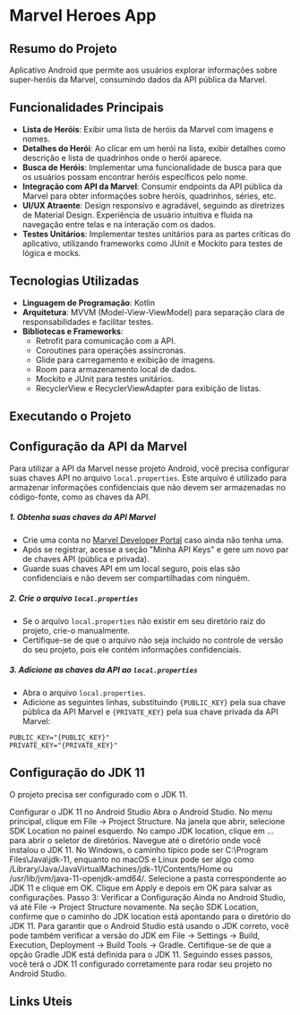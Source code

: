 # Marvel Heroes App

## Resumo do Projeto

Aplicativo Android que permite aos usuários explorar informações sobre super-heróis da Marvel, consumindo dados da API pública da Marvel.

## Funcionalidades Principais

- **Lista de Heróis**: Exibir uma lista de heróis da Marvel com imagens e nomes.
- **Detalhes do Herói**: Ao clicar em um herói na lista, exibir detalhes como descrição e lista de quadrinhos onde o herói aparece.
- **Busca de Heróis**: Implementar uma funcionalidade de busca para que os usuários possam encontrar heróis específicos pelo nome.
- **Integração com API da Marvel**: Consumir endpoints da API pública da Marvel para obter informações sobre heróis, quadrinhos, séries, etc. 
- **UI/UX Atraente**: Design responsivo e agradável, seguindo as diretrizes de Material Design. Experiência de usuário intuitiva e fluida na navegação entre telas e na interação com os dados.
- **Testes Unitários**: Implementar testes unitários para as partes críticas do aplicativo, utilizando frameworks como JUnit e Mockito para testes de lógica e mocks.

## Tecnologias Utilizadas

- **Linguagem de Programação**: Kotlin
- **Arquitetura**: MVVM (Model-View-ViewModel) para separação clara de responsabilidades e facilitar testes.
- **Bibliotecas e Frameworks**:
  - Retrofit para comunicação com a API.
  - Coroutines para operações assíncronas.
  - Glide para carregamento e exibição de imagens.
  - Room para armazenamento local de dados.
  - Mockito e JUnit para testes unitários.
  - RecyclerView e RecyclerViewAdapter para exibição de listas.

## Executando o Projeto

## Configuração da API da Marvel

Para utilizar a API da Marvel nesse projeto Android, você precisa configurar suas chaves API no arquivo `local.properties`. Este arquivo é utilizado para armazenar informações confidenciais que não devem ser armazenadas no código-fonte, como as chaves da API.

##### 1. Obtenha suas chaves da API Marvel

- Crie uma conta no [Marvel Developer Portal](https://developer.marvel.com/) caso ainda não tenha uma.
- Após se registrar, acesse a seção "Minha API Keys" e gere um novo par de chaves API (pública e privada).
- Guarde suas chaves API em um local seguro, pois elas são confidenciais e não devem ser compartilhadas com ninguém.

##### 2. Crie o arquivo `local.properties`

- Se o arquivo `local.properties` não existir em seu diretório raiz do projeto, crie-o manualmente.
- Certifique-se de que o arquivo não seja incluído no controle de versão do seu projeto, pois ele contém informações confidenciais.

##### 3. Adicione as chaves da API ao `local.properties`

- Abra o arquivo `local.properties`.
- Adicione as seguintes linhas, substituindo `{PUBLIC_KEY}` pela sua chave pública da API Marvel e `{PRIVATE_KEY}` pela sua chave privada da API Marvel:

```plaintext
PUBLIC_KEY="{PUBLIC_KEY}"
PRIVATE_KEY="{PRIVATE_KEY}"
```
## Configuração do JDK 11

O projeto precisa ser configurado com o JDK 11. 

Configurar o JDK 11 no Android Studio
Abra o Android Studio.
No menu principal, clique em File -> Project Structure.
Na janela que abrir, selecione SDK Location no painel esquerdo.
No campo JDK location, clique em ... para abrir o seletor de diretórios.
Navegue até o diretório onde você instalou o JDK 11. No Windows, o caminho típico pode ser C:\Program Files\Java\jdk-11, enquanto no macOS e Linux pode ser algo como /Library/Java/JavaVirtualMachines/jdk-11/Contents/Home ou /usr/lib/jvm/java-11-openjdk-amd64/.
Selecione a pasta correspondente ao JDK 11 e clique em OK.
Clique em Apply e depois em OK para salvar as configurações.
Passo 3: Verificar a Configuração
Ainda no Android Studio, vá até File -> Project Structure novamente.
Na seção SDK Location, confirme que o caminho do JDK location está apontando para o diretório do JDK 11.
Para garantir que o Android Studio está usando o JDK correto, você pode também verificar a versão do JDK em File -> Settings -> Build, Execution, Deployment -> Build Tools -> Gradle. Certifique-se de que a opção Gradle JDK está definida para o JDK 11.
Seguindo esses passos, você terá o JDK 11 configurado corretamente para rodar seu projeto no Android Studio.

## Links Uteis
